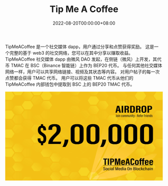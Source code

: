 ﻿---
title: "Tip Me A Coffee"
description: "区块链上的去中心化社交媒体，用户在其中获得时间和努力的奖励."
date: 2022-08-20T00:00:00+08:00
lastmod: 2022-08-20T00:00:00+08:00
draft: false
authors: ["boogArno"]
featuredImage: "tip-me-a-coffee.png"
tags: ["Social","Tip Me A Coffee"]
categories: ["nfts"]
nfts: ["Social"]
blockchain: "BSC"
website: ""
twitter: "https://twitter.com/tipmeacoffee"
discord: "https://discord.gg/eMfdUbkYHu"
telegram: ""
github: "https://github.com/breeze-foundation"
youtube: ""
twitch: ""
facebook: ""
instagram: ""
reddit: ""
medium: ""
steam: ""
gitbook: ""
googleplay: ""
appstore: ""
status: "Live"
weight: 
lightgallery: true
toc: true
pinned: false
recommend: false
recommend1: false
---
TipMeACoffee 是一个社交媒体 dapp，用户通过分享和点赞获得奖励。 这是一个完整的基于 web3 的社交网络，您可以在其中分享以赚取收益。 TipMeACoffee 社交媒体 dapp 由微风 DAO 发起，在侧链（微风）上开发，其代币 TMAC 在 BSC（Binance 智能链）上作为 BEP20 代币。
与任何其他社交媒体网络一样，用户可以共享网络链接、视频及其状态等内容。 对用户帖子的每一次点赞都会获得 TMAC 代币。 用户可以将这些 TMAC 代币从他们的 TipMeACoffee 内部钱包中提取到 BSC 上的 BEP20 TMAC 代币。

![FYiQ1kLXkAs1bie](FYiQ1kLXkAs1bie.jpg)